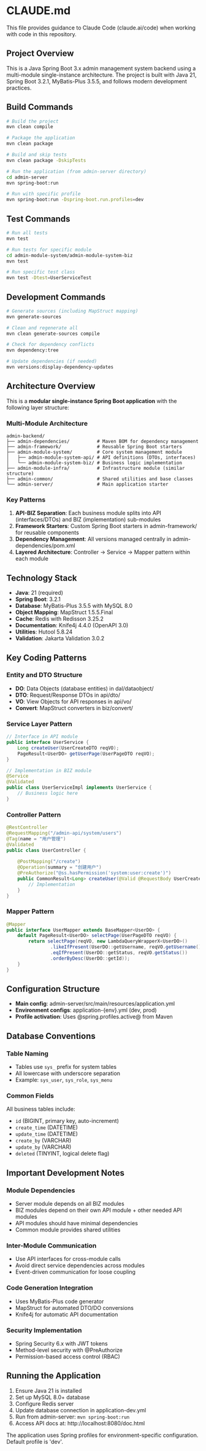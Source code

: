 # CLAUDE.md

This file provides guidance to Claude Code (claude.ai/code) when working with code in this repository.

## Project Overview

This is a Java Spring Boot 3.x admin management system backend using a multi-module single-instance architecture. The project is built with Java 21, Spring Boot 3.2.1, MyBatis-Plus 3.5.5, and follows modern development practices.

## Build Commands

```bash
# Build the project
mvn clean compile

# Package the application
mvn clean package

# Build and skip tests
mvn clean package -DskipTests

# Run the application (from admin-server directory)
cd admin-server
mvn spring-boot:run

# Run with specific profile
mvn spring-boot:run -Dspring-boot.run.profiles=dev
```

## Test Commands

```bash
# Run all tests
mvn test

# Run tests for specific module
cd admin-module-system/admin-module-system-biz
mvn test

# Run specific test class
mvn test -Dtest=UserServiceTest
```

## Development Commands

```bash
# Generate sources (including MapStruct mapping)
mvn generate-sources

# Clean and regenerate all
mvn clean generate-sources compile

# Check for dependency conflicts
mvn dependency:tree

# Update dependencies (if needed)
mvn versions:display-dependency-updates
```

## Architecture Overview

This is a **modular single-instance Spring Boot application** with the following layer structure:

### Multi-Module Architecture

```
admin-backend/
├── admin-dependencies/          # Maven BOM for dependency management  
├── admin-framework/             # Reusable Spring Boot starters
├── admin-module-system/         # Core system management module
│   ├── admin-module-system-api/ # API definitions (DTOs, interfaces)
│   └── admin-module-system-biz/ # Business logic implementation
├── admin-module-infra/          # Infrastructure module (similar structure)
├── admin-common/                # Shared utilities and base classes
└── admin-server/                # Main application starter
```

### Key Patterns

1. **API-BIZ Separation**: Each business module splits into API (interfaces/DTOs) and BIZ (implementation) sub-modules
2. **Framework Starters**: Custom Spring Boot starters in admin-framework/ for reusable components
3. **Dependency Management**: All versions managed centrally in admin-dependencies/pom.xml
4. **Layered Architecture**: Controller → Service → Mapper pattern within each module

## Technology Stack

- **Java**: 21 (required)
- **Spring Boot**: 3.2.1
- **Database**: MyBatis-Plus 3.5.5 with MySQL 8.0
- **Object Mapping**: MapStruct 1.5.5.Final
- **Cache**: Redis with Redisson 3.25.2
- **Documentation**: Knife4j 4.4.0 (OpenAPI 3.0)
- **Utilities**: Hutool 5.8.24
- **Validation**: Jakarta Validation 3.0.2

## Key Coding Patterns

### Entity and DTO Structure
- **DO**: Data Objects (database entities) in dal/dataobject/
- **DTO**: Request/Response DTOs in api/dto/
- **VO**: View Objects for API responses in api/vo/
- **Convert**: MapStruct converters in biz/convert/

### Service Layer Pattern
```java
// Interface in API module
public interface UserService {
    Long createUser(UserCreateDTO reqVO);
    PageResult<UserDO> getUserPage(UserPageDTO reqVO);
}

// Implementation in BIZ module
@Service
@Validated
public class UserServiceImpl implements UserService {
    // Business logic here
}
```

### Controller Pattern
```java
@RestController
@RequestMapping("/admin-api/system/users")
@Tag(name = "用户管理")
@Validated
public class UserController {
    
    @PostMapping("/create")
    @Operation(summary = "创建用户")
    @PreAuthorize("@ss.hasPermission('system:user:create')")
    public CommonResult<Long> createUser(@Valid @RequestBody UserCreateDTO reqVO) {
        // Implementation
    }
}
```

### Mapper Pattern
```java
@Mapper
public interface UserMapper extends BaseMapper<UserDO> {
    default PageResult<UserDO> selectPage(UserPageDTO reqVO) {
        return selectPage(reqVO, new LambdaQueryWrapperX<UserDO>()
                .likeIfPresent(UserDO::getUsername, reqVO.getUsername())
                .eqIfPresent(UserDO::getStatus, reqVO.getStatus())
                .orderByDesc(UserDO::getId));
    }
}
```

## Configuration Structure

- **Main config**: admin-server/src/main/resources/application.yml
- **Environment configs**: application-{env}.yml (dev, prod)
- **Profile activation**: Uses @spring.profiles.active@ from Maven

## Database Conventions

### Table Naming
- Tables use `sys_` prefix for system tables
- All lowercase with underscore separation
- Example: `sys_user`, `sys_role`, `sys_menu`

### Common Fields
All business tables include:
- `id` (BIGINT, primary key, auto-increment)
- `create_time` (DATETIME)
- `update_time` (DATETIME) 
- `create_by` (VARCHAR)
- `update_by` (VARCHAR)
- `deleted` (TINYINT, logical delete flag)

## Important Development Notes

### Module Dependencies
- Server module depends on all BIZ modules
- BIZ modules depend on their own API module + other needed API modules
- API modules should have minimal dependencies
- Common module provides shared utilities

### Inter-Module Communication
- Use API interfaces for cross-module calls
- Avoid direct service dependencies across modules
- Event-driven communication for loose coupling

### Code Generation Integration
- Uses MyBatis-Plus code generator
- MapStruct for automated DTO/DO conversions
- Knife4j for automatic API documentation

### Security Implementation
- Spring Security 6.x with JWT tokens
- Method-level security with @PreAuthorize
- Permission-based access control (RBAC)

## Running the Application

1. Ensure Java 21 is installed
2. Set up MySQL 8.0+ database
3. Configure Redis server
4. Update database connection in application-dev.yml
5. Run from admin-server: `mvn spring-boot:run`
6. Access API docs at: http://localhost:8080/doc.html

The application uses Spring profiles for environment-specific configuration. Default profile is 'dev'.